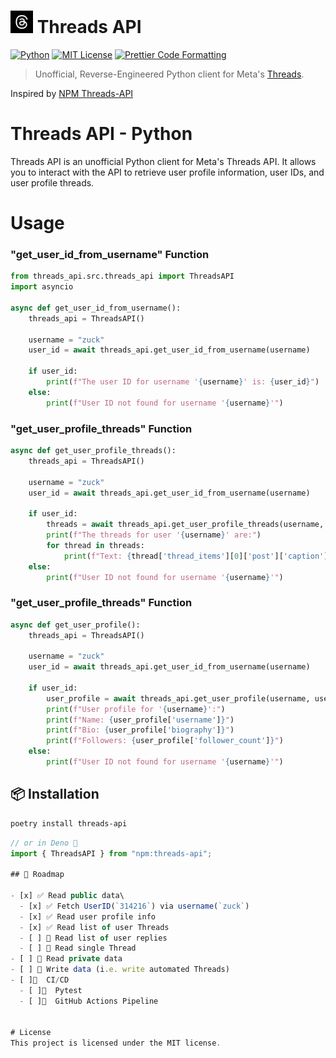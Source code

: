 # [<img src="./.github/logo.jpg" width="36" height="36" />](https://github.com/junhoyeo) Threads API

[![Python](https://img.shields.io/badge/python-3.9%20%7C%203.10-blue)](https://www.npmjs.com/package/threads-api) [![MIT License](https://img.shields.io/badge/license-MIT-blue?style=flat-square&labelColor=black)](https://github.com/junhoyeo/threads-api/blob/main/license) [![Prettier Code Formatting](https://img.shields.io/badge/code_style-prettier-brightgreen.svg?style=flat-square&labelColor=black)](https://prettier.io)

> Unofficial, Reverse-Engineered Python client for Meta's [Threads](https://threads.net).

Inspired by [NPM Threads-API](https://github.com/junhoyeo/threads-api)

# Threads API - Python

Threads API is an unofficial Python client for Meta's Threads API. It allows you to interact with the API to retrieve user profile information, user IDs, and user profile threads.

# Usage
### "get_user_id_from_username" Function
``` python
from threads_api.src.threads_api import ThreadsAPI
import asyncio

async def get_user_id_from_username():
    threads_api = ThreadsAPI()

    username = "zuck"
    user_id = await threads_api.get_user_id_from_username(username)

    if user_id:
        print(f"The user ID for username '{username}' is: {user_id}")
    else:
        print(f"User ID not found for username '{username}'")
```

### "get_user_profile_threads" Function
``` python
async def get_user_profile_threads():
    threads_api = ThreadsAPI()

    username = "zuck"
    user_id = await threads_api.get_user_id_from_username(username)

    if user_id:
        threads = await threads_api.get_user_profile_threads(username, user_id)
        print(f"The threads for user '{username}' are:")
        for thread in threads:
            print(f"Text: {thread['thread_items'][0]['post']['caption']} || Likes: {thread['thread_items'][0]['post']['like_count']}")
    else:
        print(f"User ID not found for username '{username}'")

```

### "get_user_profile_threads" Function
``` python
async def get_user_profile():
    threads_api = ThreadsAPI()

    username = "zuck"
    user_id = await threads_api.get_user_id_from_username(username)

    if user_id:
        user_profile = await threads_api.get_user_profile(username, user_id)
        print(f"User profile for '{username}':")
        print(f"Name: {user_profile['username']}")
        print(f"Bio: {user_profile['biography']}")
        print(f"Followers: {user_profile['follower_count']}")
    else:
        print(f"User ID not found for username '{username}'")
```

## 📦 Installation

```bash
poetry install threads-api
```

```typescript
// or in Deno 🦖
import { ThreadsAPI } from "npm:threads-api";

## 📌 Roadmap

- [x] ✅ Read public data\
  - [x] ✅ Fetch UserID(`314216`) via username(`zuck`)
  - [x] ✅ Read user profile info
  - [x] ✅ Read list of user Threads
  - [ ] 🚧 Read list of user replies
  - [ ] 🚧 Read single Thread
- [ ] 🚧 Read private data
- [ ] 🚧 Write data (i.e. write automated Threads)
- [ ]🚧  CI/CD
  - [ ]🚧  Pytest
  - [ ]🚧  GitHub Actions Pipeline


# License
This project is licensed under the MIT license.